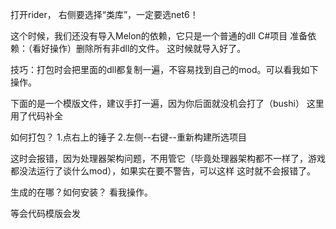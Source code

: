  打开rider，
 右侧要选择“类库”，一定要选net6！
 
这个时候，我们还没有导入Melon的依赖，它只是一个普通的dll C#项目
准备依赖：（看好操作）删除所有非dll的文件。
这时候就导入好了。

技巧：打包时会把里面的dll都复制一遍，不容易找到自己的mod。可以看我如下操作。

下面的是一个模版文件，建议手打一遍，因为你后面就没机会打了（bushi）
这里用了代码补全

如何打包？
1.点右上的锤子
2.左侧--右键--重新构建所选项目

这时会报错，因为处理器架构问题，不用管它（毕竟处理器架构都不一样了，游戏都没法运行了谈什么mod），如果实在要不警告，可以这样
这时就不会报错了。

生成的在哪？如何安装？
看我操作。

等会代码模版会发